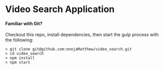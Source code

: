 # Video Search Application

#### Familiar with Git?
Checkout this repo, install dependencies, then start the gulp process with the following:

```
> git clone git@github.com:onojaMatthew/video_search.git
> cd video_search
> npm install
> npm start
```
